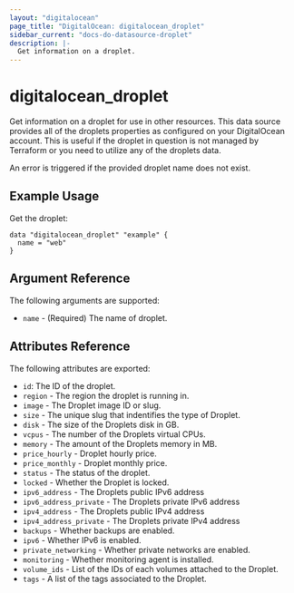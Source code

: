 ```yaml
---
layout: "digitalocean"
page_title: "DigitalOcean: digitalocean_droplet"
sidebar_current: "docs-do-datasource-droplet"
description: |-
  Get information on a droplet.
---
```


# digitalocean_droplet

Get information on a droplet for use in other resources. This data source provides all of
the droplets properties as configured on your DigitalOcean account.
This is useful if the droplet in question is not managed by Terraform or you need to utilize
any of the droplets data.

An error is triggered if the provided droplet name does not exist.

## Example Usage

Get the droplet:

```hcl
data "digitalocean_droplet" "example" {
  name = "web"
}
```

## Argument Reference

The following arguments are supported:

* `name` - (Required) The name of droplet.

## Attributes Reference

The following attributes are exported:

* `id`: The ID of the droplet.
* `region` - The region the droplet is running in.
* `image` - The Droplet image ID or slug.
* `size` - The unique slug that indentifies the type of Droplet.
* `disk` - The size of the Droplets disk in GB.
* `vcpus` - The number of the Droplets virtual CPUs.
* `memory` - The amount of the Droplets memory in MB.
* `price_hourly` - Droplet hourly price.
* `price_monthly` - Droplet monthly price.
* `status` - The status of the droplet.
* `locked` - Whether the Droplet is locked.
* `ipv6_address` - The Droplets public IPv6 address
* `ipv6_address_private` - The Droplets private IPv6 address
* `ipv4_address` - The Droplets public IPv4 address
* `ipv4_address_private` - The Droplets private IPv4 address
* `backups` - Whether backups are enabled.
* `ipv6` - Whether IPv6 is enabled.
* `private_networking` - Whether private networks are enabled.
* `monitoring` - Whether monitoring agent is installed.
* `volume_ids` - List of the IDs of each volumes attached to the Droplet.
* `tags` - A list of the tags associated to the Droplet. 
